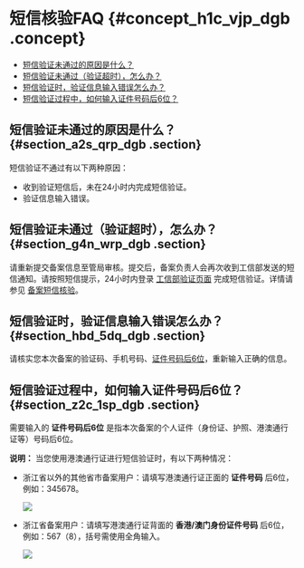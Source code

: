# 短信核验FAQ {#concept_h1c_vjp_dgb .concept}

-   [短信验证未通过的原因是什么？](#section_a2s_qrp_dgb)
-   [短信验证未通过（验证超时），怎么办？](#section_g4n_wrp_dgb)
-   [短信验证时，验证信息输入错误怎么办？](#section_hbd_5dq_dgb)
-   [短信验证过程中，如何输入证件号码后6位？](#section_z2c_1sp_dgb)

## 短信验证未通过的原因是什么？ {#section_a2s_qrp_dgb .section}

短信验证不通过有以下两种原因：

-   收到验证短信后，未在24小时内完成短信验证。
-   验证信息输入错误。

## 短信验证未通过（验证超时），怎么办？ {#section_g4n_wrp_dgb .section}

请重新提交备案信息至管局审核。提交后，备案负责人会再次收到工信部发送的短信通知。请按照短信提示，24小时内登录 [工信部验证页面](http://www.beian.miit.gov.cn) 完成短信验证。详情请参见 [备案短信核验](../../../../intl.zh-CN/ICP备案流程（PC端）/备案短信核验.md#)。

## 短信验证时，验证信息输入错误怎么办？ {#section_hbd_5dq_dgb .section}

请核实您本次备案的验证码、手机号码、[证件号码后6位](#section_z2c_1sp_dgb)，重新输入正确的信息。

## 短信验证过程中，如何输入证件号码后6位？ {#section_z2c_1sp_dgb .section}

需要输入的 **证件号码后6位** 是指本次备案的个人证件（身份证、护照、港澳通行证等）号码后6位。

**说明：** 当您使用港澳通行证进行短信验证时，有以下两种情况：

-   浙江省以外的其他省市备案用户：请填写港澳通行证正面的 **证件号码** 后6位，例如：345678。

    ![](http://static-aliyun-doc.oss-cn-hangzhou.aliyuncs.com/assets/img/79991/155540509434384_zh-CN.png)

-   浙江省备案用户：请填写港澳通行证背面的 **香港/澳门身份证件号码** 后6位， 例如：567（8），括号需使用全角输入。

    ![](http://static-aliyun-doc.oss-cn-hangzhou.aliyuncs.com/assets/img/79991/155540509534385_zh-CN.png)


